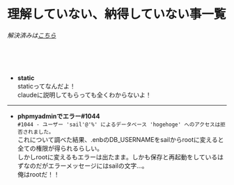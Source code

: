 # 理解していない、納得していない事一覧
###### 解決済みは[こちら](https://github.com/suzukidog/TIL/blob/main/UnderstoodConcepts.md)
<br>
<br>


- **static**
<br>staticってなんだよ！
<br>claudeに説明してもらっても全くわからないよ！
***


- **phpmyadminでエラー#1044**
<br>`#1044 - ユーザー 'sail'@'%' によるデータベース 'hogehoge' へのアクセスは拒否されました。`
<br>これについて調べた結果、.enbのDB_USERNAMEをsailからrootに変えると全ての権限が得られるらしい。
<br>しかしrootに変えるもエラーは出たまま。しかも保存と再起動をしているはずなのだがエラーメッセージにはsailの文字…。
<br>俺はrootだ！！





<!-- 今の所ナイヨ！ -->
<!--
- **タイトル**
説明
<br>説明
-->
